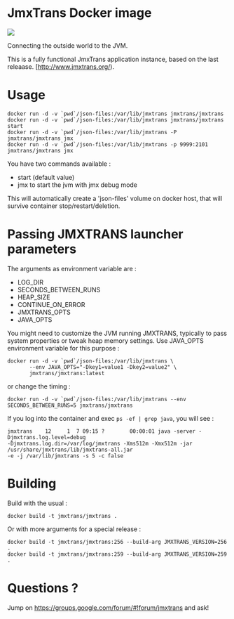 # JmxTrans Docker image

<img src="http://www.jmxtrans.org/assets/img/jmxtrans-logo.gif"/>

Connecting the outside world to the JVM.

This is a fully functional JmxTrans application instance, based on the last releaase.
[http://www.jmxtrans.org/).


# Usage

```
docker run -d -v `pwd`/json-files:/var/lib/jmxtrans jmxtrans/jmxtrans 
docker run -d -v `pwd`/json-files:/var/lib/jmxtrans jmxtrans/jmxtrans start 
docker run -d -v `pwd`/json-files:/var/lib/jmxtrans -P jmxtrans/jmxtrans jmx
docker run -d -v `pwd`/json-files:/var/lib/jmxtrans -p 9999:2101 jmxtrans/jmxtrans jmx
```

You have two commands available :
* start (default value)  
* jmx to start the jvm with jmx debug mode

This will automatically create a 'json-files' volume on docker host, that will survive container stop/restart/deletion. 

# Passing JMXTRANS launcher parameters

The arguments as environment variable are :
* LOG_DIR
* SECONDS_BETWEEN_RUNS
* HEAP_SIZE
* CONTINUE_ON_ERROR
* JMXTRANS_OPTS
* JAVA_OPTS

You might need to customize the JVM running JMXTRANS, typically to pass system properties or tweak heap memory settings. 
Use JAVA_OPTS environment variable for this purpose :

```
docker run -d -v `pwd`/json-files:/var/lib/jmxtrans \  
       --env JAVA_OPTS="-Dkey1=value1 -Dkey2=value2" \
       jmxtrans/jmxtrans:latest 
```
 
or change the timing :

```
docker run -d -v `pwd`/json-files:/var/lib/jmxtrans --env SECONDS_BETWEEN_RUNS=5 jmxtrans/jmxtrans 
```

If you log into the container and exec `ps -ef | grep java`, you will see :
```
jmxtrans    12     1  7 09:15 ?        00:00:01 java -server -Djmxtrans.log.level=debug 
-Djmxtrans.log.dir=/var/log/jmxtrans -Xms512m -Xmx512m -jar /usr/share/jmxtrans/lib/jmxtrans-all.jar 
-e -j /var/lib/jmxtrans -s 5 -c false
```

# Building

Build with the usual : 

```
docker build -t jmxtrans/jmxtrans .
```

Or with more arguments for a special release :

```
docker build -t jmxtrans/jmxtrans:256 --build-arg JMXTRANS_VERSION=256 .
docker build -t jmxtrans/jmxtrans:259 --build-arg JMXTRANS_VERSION=259 .
```

# Questions ?

Jump on https://groups.google.com/forum/#!forum/jmxtrans and ask!